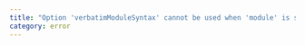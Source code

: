```yaml
---
title: "Option 'verbatimModuleSyntax' cannot be used when 'module' is set to 'UMD', 'AMD', or 'System'."
category: error
---
```

